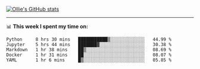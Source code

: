 <!--
**icedpanda/icedpanda** is a ✨ _special_ ✨ repository because its `README.md` (this file) appears on your GitHub profile.

Here are some ideas to get you started:

- 🔭 I’m currently working on ...
- 🌱 I’m currently learning ...
- 👯 I’m looking to collaborate on ...
- 🤔 I’m looking for help with ...
- 💬 Ask me about ...
- 📫 How to reach me: ...
- 😄 Pronouns: ...
- ⚡ Fun fact: ...
-->
[![Ollie's GitHub stats](https://github-readme-stats.vercel.app/api?username=icedpanda&count_private=true&show_icons=true&hide=prs)](https://github.com/icedpanda)

---
📊 **This week I spent my time on:**
<!--START_SECTION:waka-->
```text
Python     8 hrs 30 mins   ███████████▒░░░░░░░░░░░░░   44.99 % 
Jupyter    5 hrs 44 mins   ███████▓░░░░░░░░░░░░░░░░░   30.38 % 
Markdown   1 hr 38 mins    ██▒░░░░░░░░░░░░░░░░░░░░░░   08.69 % 
Docker     1 hr 31 mins    ██░░░░░░░░░░░░░░░░░░░░░░░   08.07 % 
YAML       1 hr 6 mins     █▒░░░░░░░░░░░░░░░░░░░░░░░   05.85 % 
```
<!--END_SECTION:waka-->
